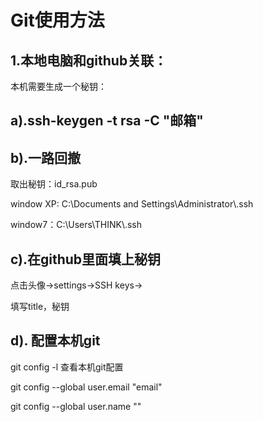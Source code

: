 # Git使用方法
<h2>1.本地电脑和github关联：</h2>
<p>本机需要生成一个秘钥：</p>
<h2>a).ssh-keygen -t rsa -C "邮箱"</h2>
<h2>b).一路回撤</h2> 
<p>取出秘钥：id_rsa.pub</p>
<p>window XP:  C:\Documents and Settings\Administrator\.ssh</p>
<p>window7：C:\Users\THINK\.ssh</p>
<h2>c).在github里面填上秘钥</h2>
<p>点击头像->settings->SSH keys-></p>
<p>填写title，秘钥</p>
<h2>d). 配置本机git</h2>
<p>git config -l 查看本机git配置</p>
<p>git config --global user.email "email"</p>
<p>git config --global user.name ""</p>

